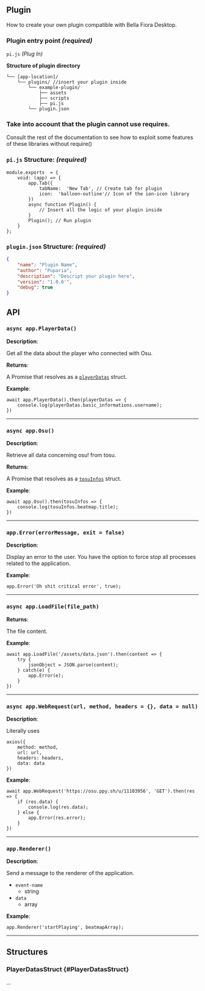 ## Plugin
How to create your own plugin compatible with Bella Fiora Desktop.

### Plugin entry point *(required)*

`pi.js` *(Plug In)*

**Structure of plugin directory**

	└── [app-location]/  
		└── plugins/ //insert your plugin inside 
			└── example-plugin/ 
				├── assets 
				├── scripts 
				├── pi.js
			└── plugin.json


### Take into account that the plugin cannot use requires.

Consult the rest of the documentation to see how to exploit some features of these libraries without require()

### `pi.js` Structure: *(required)*

````JS
module.exports  = {
	void: (app) => {
		app.Tab({
			tabName:  'New Tab', // Create tab for plugin
			icon:  'balloon-outline'// Icon of the ion-icon library
		})
		async function Plugin() {
			// Insert all the logic of your plugin inside
		}
		Plugin(); // Run plugin
	}
};
````

### `plugin.json` Structure: *(required)*

````JSON
{
	"name": "Plugin Name",
	"author": "Puparia",
	"description": "Descript your plugin here",
	"version": "1.0.0'",
	"debug": true
}
````
##  API

### `async app.PlayerData()` 
**Description**:

Get all the data about the player who connected with Osu.

**Returns**:

A Promise that resolves as a [`playerDatas`](#PlayerDatasStruct) struct.

**Example**:
````JS
await app.PlayerData().then(playerDatas => {
	console.log(playerDatas.basic_informations.username);
})
````
---
### `async app.Osu()`
**Description**:

Retrieve all data concerning osu! from tosu.

**Returns**:

A Promise that resolves as a [`tosuInfos`](	t-api-response) struct.

**Example**:
````JS
await app.Osu().then(tosuInfos => {
	console.log(tosuInfos.beatmap.title);
})
````
---
### `app.Error(errorMessage, exit = false)`
**Description**:

Display an error to the user. You have the option to force stop all processes related to the application.

**Example**:
````JS
app.Error('Oh shit critical error', true);
````
---

### `async app.LoadFile(file_path)`
**Returns**:

The file content.

**Example**:
````JS
await app.LoadFile('/assets/data.json').then(content => {
	try {
		jsonObject = JSON.parse(content);
	} catch(e) {
		app.Error(e);
	}
})
````
---

### `async app.WebRequest(url, method, headers = {}, data = null)`
**Description**:

Literally uses
````JS
axios({
	method: method,
	url: url,
	headers: headers,
	data: data
})
````

**Example**:
````JS
await app.WebRequest('https://osu.ppy.sh/u/11103956', 'GET').then(res => {
	if (res.data) {
		console.log(res.data);
	} else {
		app.Error(res.error);
	}
})
````
---
### `app.Renderer()`
**Description**:

Send a message to the renderer of the application.

 - `event-name`
	- string
 - `data`
	- array

**Example**:
````JS
app.Renderer('startPlaying', beatmapArray);
````
---
 
## Structures

### PlayerDatasStruct {#PlayerDatasStruct}

...
